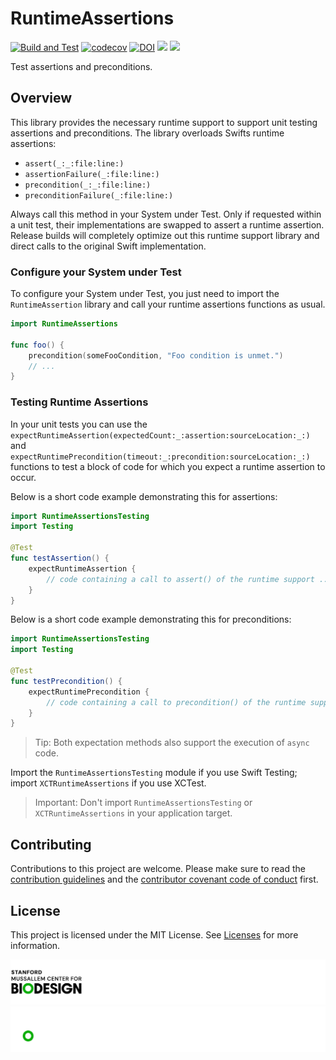 <!--

This source file is part of the Stanford RuntimeAssertions open-source project.

SPDX-FileCopyrightText: 2022 Stanford University and the project authors (see CONTRIBUTORS.md)

SPDX-License-Identifier: MIT
  
-->

# RuntimeAssertions

[![Build and Test](https://github.com/StanfordBDHG/XCTRuntimeAssertions/actions/workflows/build-and-test.yml/badge.svg)](https://github.com/StanfordBDHG/XCTRuntimeAssertions/actions/workflows/build-and-test.yml)
[![codecov](https://codecov.io/gh/StanfordBDHG/XCTRuntimeAssertions/branch/main/graph/badge.svg?token=PcUyqu5BOx)](https://codecov.io/gh/StanfordBDHG/XCTRuntimeAssertions)
[![DOI](https://zenodo.org/badge/DOI/10.5281/zenodo.7800545.svg)](https://doi.org/10.5281/zenodo.7800545)
[![](https://img.shields.io/endpoint?url=https%3A%2F%2Fswiftpackageindex.com%2Fapi%2Fpackages%2FStanfordBDHG%2FXCTRuntimeAssertions%2Fbadge%3Ftype%3Dswift-versions)](https://swiftpackageindex.com/StanfordBDHG/XCTRuntimeAssertions)
[![](https://img.shields.io/endpoint?url=https%3A%2F%2Fswiftpackageindex.com%2Fapi%2Fpackages%2FStanfordBDHG%2FXCTRuntimeAssertions%2Fbadge%3Ftype%3Dplatforms)](https://swiftpackageindex.com/StanfordBDHG/XCTRuntimeAssertions)

Test assertions and preconditions.


## Overview

This library provides the necessary runtime support to support unit testing assertions and preconditions.
The library overloads Swifts runtime assertions:
* `assert(_:_:file:line:)`
* `assertionFailure(_:file:line:)`
* `precondition(_:_:file:line:)`
* `preconditionFailure(_:file:line:)`

Always call this method in your System under Test.
Only if requested within a unit test, their implementations are swapped to assert a runtime assertion.
Release builds will completely optimize out this runtime support library and direct calls to the original Swift implementation.

### Configure your System under Test

To configure your System under Test, you just need to import the `RuntimeAssertion` library and call your runtime assertions functions as usual.

```swift
import RuntimeAssertions

func foo() {
    precondition(someFooCondition, "Foo condition is unmet.")
    // ...
}
```

### Testing Runtime Assertions

In your unit tests you can use the `expectRuntimeAssertion(expectedCount:_:assertion:sourceLocation:_:)` and
`expectRuntimePrecondition(timeout:_:precondition:sourceLocation:_:)` functions to test a block of code for which you expect
a runtime assertion to occur.

Below is a short code example demonstrating this for assertions:

```swift
import RuntimeAssertionsTesting
import Testing

@Test
func testAssertion() {
    expectRuntimeAssertion {
        // code containing a call to assert() of the runtime support ...
    }
}
```

Below is a short code example demonstrating this for preconditions:

```swift
import RuntimeAssertionsTesting
import Testing

@Test
func testPrecondition() {
    expectRuntimePrecondition {
        // code containing a call to precondition() of the runtime support ...
    }
}
```

> Tip: Both expectation methods also support the execution of `async` code.

Import the `RuntimeAssertionsTesting` module if you use Swift Testing; import `XCTRuntimeAssertions` if you use XCTest.

> Important: Don't import `RuntimeAssertionsTesting` or `XCTRuntimeAssertions` in your application target.

## Contributing

Contributions to this project are welcome. Please make sure to read the [contribution guidelines](https://github.com/StanfordBDHG/.github/blob/main/CONTRIBUTING.md) and the [contributor covenant code of conduct](https://github.com/StanfordBDHG/.github/blob/main/CODE_OF_CONDUCT.md) first.


## License

This project is licensed under the MIT License. See [Licenses](https://github.com/StanfordBDHG/XCTRuntimeAssertions/tree/main/LICENSES) for more information.

![Stanford Byers Center for Biodesign Logo](https://raw.githubusercontent.com/StanfordBDHG/.github/main/assets/biodesign-footer-light.png#gh-light-mode-only)
![Stanford Byers Center for Biodesign Logo](https://raw.githubusercontent.com/StanfordBDHG/.github/main/assets/biodesign-footer-dark.png#gh-dark-mode-only)
